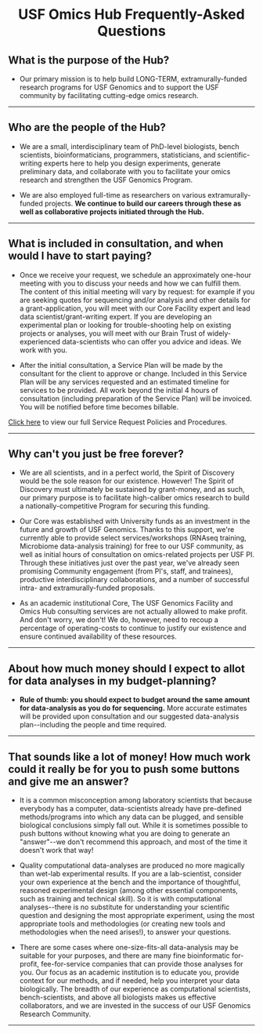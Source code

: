 <h1 style align="center">USF Omics Hub Frequently-Asked Questions</h1>

## What is the purpose of the Hub?

* Our primary mission is to help build LONG-TERM, extramurally-funded research programs for USF Genomics and to support the USF community by facilitating cutting-edge omics research. 
***

## Who are the people of the Hub?

* We are a small, interdisciplinary team of PhD-level biologists, bench scientists, bioinformaticians, programmers, statisticians, and scientific-writing experts here to help you design experiments, generate preliminary data, and collaborate with you to facilitate your omics research and strengthen the USF Genomics Program.

* We are also employed full-time as researchers on various extramurally-funded projects. **We continue to build our careers through these as well as collaborative projects initiated through the Hub.**
***  		

## What is included in consultation, and when would I have to start paying?
* Once we receive your request, we schedule an approximately one-hour meeting with you to discuss your needs and how we can fulfill them. The content of this initial meeting will vary by request: for example if you are seeking quotes for sequencing and/or analysis and other details for a grant-application, you will meet with our Core Facility expert and lead data scientist/grant-writing expert. If you are developing an experimental plan or looking for trouble-shooting help on existing projects or analyses, you will meet with our Brain Trust of widely-experienced data-scientists who can offer you advice and ideas. We work with you.

* After the initial consultation, a Service Plan will be made by the consultant for the client to approve or change. Included in this Service Plan will be any services requested and an estimated timeline for services to be provided. All work beyond the initial 4 hours of consultation (including preparation of the Service Plan) will be invoiced. You will be notified before time becomes billable.

<a href>Click here</a> to view our full Service Request Policies and Procedures.

***

## Why can't you just be free forever?

* We are all scientists, and in a perfect world, the Spirit of Discovery would be the sole reason for our existence. However! The Spirit of Discovery must ultimately be sustained by grant-money, and as such, our primary purpose is to facilitate high-caliber omics research to build a nationally-competitive Program for securing this funding. 

* Our Core was established with University funds as an investment in the future and growth of USF Genomics. Thanks to this support, we're currently able to provide select services/workshops (RNAseq training, Microbiome data-analysis training) for free to our USF community, as well as initial hours of consultation on omics-related projects per USF PI. Through these initiatives just over the past year, we've already seen promising Community engagement (from PI's, staff, and trainees), productive interdisciplinary collaborations, and a number of successful intra- and extramurally-funded proposals.

* As an academic institutional Core, The USF Genomics Facility and Omics Hub consulting services are not actually allowed to make profit. And don't worry, we don't! We do, however, need to recoup a percentage of operating-costs to continue to justify our existence and ensure continued availability of these resources.
		
***	
## About how much money should I expect to allot for data analyses in my budget-planning?

* **Rule of thumb: you should expect to budget around the same amount for data-analysis as you do for sequencing.** More accurate estimates will be provided upon consultation and our suggested data-analysis plan--including the people and time required.

***
		
## That sounds like a lot of money! How much work could it really be for you to push some buttons and give me an answer?

* It is a common misconception among laboratory scientists that because everybody has a computer, data-scientists already have pre-defined methods/programs into which any data can be plugged, and sensible biological conclusions simply fall out. While it is sometimes possible to push buttons without knowing what you are doing to generate an "answer"--we don't recommend this approach, and most of the time it doesn't work that way! 

* Quality computational data-analyses are produced no more magically than wet-lab experimental results. If you are a lab-scientist, consider your own experience at the bench and the importance of thoughtful, reasoned experimental design (among other essential components, such as training and technical skill). So it is with computational analyses--there is no substitute for understanding your scientific question and designing the most appropriate experiment, using the most appropriate tools and methodologies (or creating new tools and methodologies when the need arises!), to answer your questions.

* There are some cases where one-size-fits-all data-analysis may be suitable for your purposes, and there are many fine bioinformatic for-profit, fee-for-service companies that can provide those analyses for you. Our focus as an academic institution is to educate you, provide context for our methods, and if needed, help you interpret your data biologically. The breadth of our experience as computational scientists, bench-scientists, and above all biologists makes us effective collaborators, and we are invested in the success of our USF Genomics Research Community.

***
